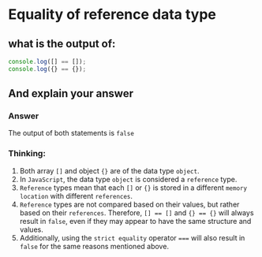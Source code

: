 # Equality of reference data type

## what is the output of:

```js
console.log([] == []);
console.log({} == {});
```

## And explain your answer

### Answer

The output of both statements is `false`

### Thinking:

1. Both array `[]` and object `{}` are of the data type `object`.
2. In `JavaScript`, the data type `object` is considered a `reference` type.
3. `Reference` types mean that each `[]` or `{}` is stored in a different `memory location` with different `references`.
4. `Reference` types are not compared based on their values, but rather based on their `references`. Therefore, `[] == []` and `{} == {}` will always result in `false`, even if they may appear to have the same structure and values.
5. Additionally, using the `strict equality` operator `===` will also result in `false` for the same reasons mentioned above.
